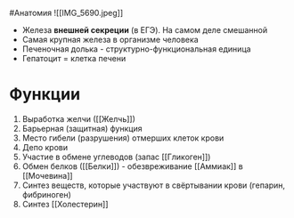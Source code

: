 #Анатомия 
![[IMG_5690.jpeg]]
- Железа **внешней секреции** (в ЕГЭ). На самом деле смешанной
- Самая крупная железа в организме человека
- Печеночная долька - структурно-функциональная единица 
- Гепатоцит = клетка печени 
# Функции
1. Выработка желчи ([[Желчь]])
2. Барьерная (защитная) функция
3. Место гибели (разрушения) отмерших клеток крови
4. Депо крови
5. Участие в обмене углеводов (запас [[Гликоген]])
6. Обмен белков ([[Белки]]) - обезвреживание [[Аммиак]] в [[Мочевина]]
7. Синтез веществ, которые участвуют в свёртывании крови (гепарин, фибриноген)
8. Синтез [[Холестерин]]